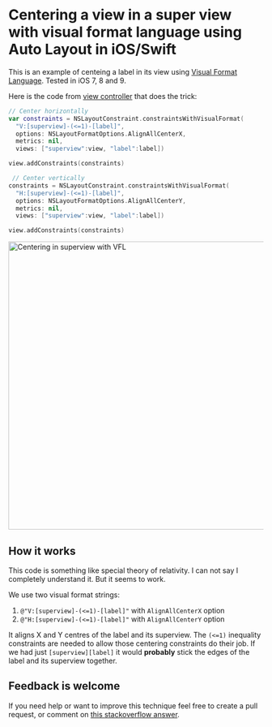 # Centering a view in a super view with visual format language using Auto Layout in iOS/Swift

This is an example of centeing a label in its view using [Visual Format Language](https://developer.apple.com/library/ios/documentation/UserExperience/Conceptual/AutolayoutPG/VisualFormatLanguage/VisualFormatLanguage.html). Tested in iOS 7, 8 and 9.

Here is the code from [view controller](https://github.com/evgenyneu/center-vfl/blob/master/CenteringWithVFL/ViewController.swift) that does the trick:

```Swift
// Center horizontally
var constraints = NSLayoutConstraint.constraintsWithVisualFormat(
  "V:[superview]-(<=1)-[label]",
  options: NSLayoutFormatOptions.AlignAllCenterX,
  metrics: nil,
  views: ["superview":view, "label":label])

view.addConstraints(constraints)

 // Center vertically
constraints = NSLayoutConstraint.constraintsWithVisualFormat(
  "H:[superview]-(<=1)-[label]",
  options: NSLayoutFormatOptions.AlignAllCenterY,
  metrics: nil,
  views: ["superview":view, "label":label])

view.addConstraints(constraints)
```


<img src='https://raw.github.com/evgenyneu/center-vfl/master/centering_with_vfl.png' width='568' alt='Centering in superview with VFL'>


## How it works

This code is something like special theory of relativity. I can not say I completely understand it. But it seems to work.

We use two visual format strings:

1. `@"V:[superview]-(<=1)-[label]"` with `AlignAllCenterX` option
1. `@"H:[superview]-(<=1)-[label]"` with `AlignAllCenterY` option

It aligns X and Y centres of the label and its superview. The `(<=1)` inequality constraints are needed to allow those centering constraints do their job. If we had just `[superview][label]` it would **probably** stick the edges of the label and its superview together.

## Feedback is welcome

If you need help or want to improve this technique feel free to create a pull request, or comment on [this stackoverflow answer](http://stackoverflow.com/a/14917695/297131).
